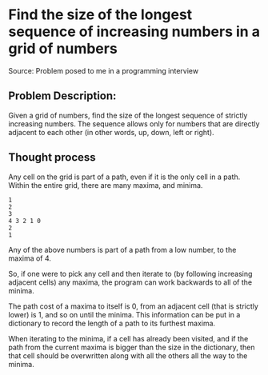 # Find the size of the longest sequence of increasing numbers in a grid of numbers

Source: Problem posed to me in a programming interview

## Problem Description:

Given a grid of numbers, find the size of the longest sequence of strictly increasing numbers. The sequence allows only for numbers that are directly adjacent to each other (in other words, up, down, left or right).

## Thought process 

Any cell on the grid is part of a path, even if it is the only cell in a path. Within the entire grid, there are many maxima, and minima. 

```
1
2
3
4 3 2 1 0
2
1
```

Any of the above numbers is part of a path from a low number, to the maxima of 4.

So, if one were to pick any cell and then iterate to (by following increasing adjacent cells) any maxima, the program can work backwards to all of the minima. 

The path cost of a maxima to itself is 0, from an adjacent cell (that is strictly lower) is 1, and so on until the minima. This information can be put in a dictionary to record the length of a path to its furthest maxima. 

When iterating to the minima, if a cell has already been visited, and if the path from the current maxima is bigger than the size in the dictionary, then that cell should be overwritten along with all the others all the way to the minima.